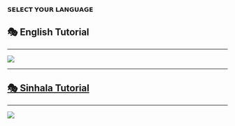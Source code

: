 𝗦𝗘𝗟𝗘𝗖𝗧 𝗬𝗢𝗨𝗥 𝗟𝗔𝗡𝗚𝗨𝗔𝗚𝗘

         





## 🎭 English Tutorial

----

 <a href="https://github.com/whiteshadowofficial/Jessi-Setup/blob/main/english.md"><img src="https://img.shields.io/badge/Setup-Jessi WA Bot-FFFFFF6B?style=for-the-badge&logo=github&logoColor=FFFFFF6B&link=https://www.youtube.com/c/BOTINDO" /><br>

----

## 🎭 Sinhala Tutorial

----

 <a href="https://github.com/whiteshadowofficial/Jessi-Setup/blob/main/sinhala.md"><img src="https://img.shields.io/badge/Setup-Jessi WA Bot-4D009DE2?style=for-the-badge&logo=github&logoColor=4D009DE2&link=https://www.youtube.com/c/BOTINDO" /><br>


